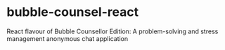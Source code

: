 # bubble-counsel-react
React flavour of Bubble Counsellor Edition: A problem-solving and stress management anonymous chat application
